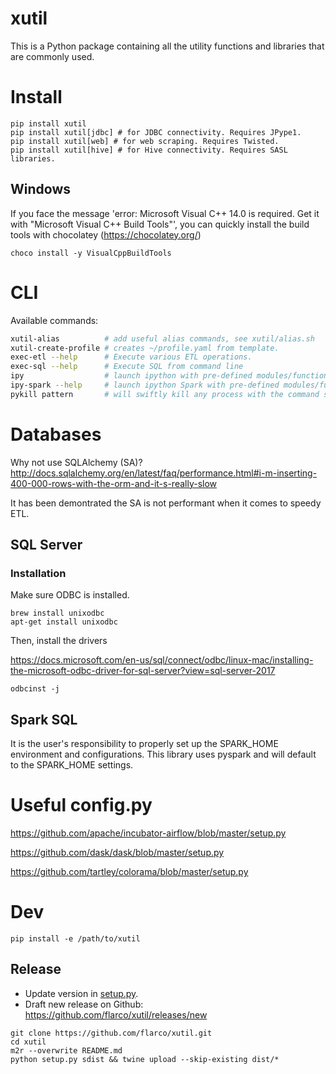 # xutil

This is a Python package containing all the utility functions and libraries that are commonly used.

# Install

```
pip install xutil
pip install xutil[jdbc] # for JDBC connectivity. Requires JPype1.
pip install xutil[web] # for web scraping. Requires Twisted.
pip install xutil[hive] # for Hive connectivity. Requires SASL libraries.
```

## Windows

If you face the message 'error: Microsoft Visual C++ 14.0 is required. Get it with "Microsoft Visual C++ Build Tools"', you can quickly install the build tools with chocolatey (https://chocolatey.org/)

```
choco install -y VisualCppBuildTools
```

# CLI

Available commands:

```bash
xutil-alias          # add useful alias commands, see xutil/alias.sh
xutil-create-profile # creates ~/profile.yaml from template.
exec-etl --help      # Execute various ETL operations.
exec-sql --help      # Execute SQL from command line
ipy                  # launch ipython with pre-defined modules/functions imported
ipy-spark --help     # launch ipython Spark with pre-defined modules/functions imported
pykill pattern       # will swiftly kill any process with the command string mathing pattern
```

# Databases

Why not use SQLAlchemy (SA)? http://docs.sqlalchemy.org/en/latest/faq/performance.html#i-m-inserting-400-000-rows-with-the-orm-and-it-s-really-slow

It has been demontrated the SA is not performant when it comes to speedy ETL.

## SQL Server

### Installation

Make sure ODBC is installed.

```
brew install unixodbc
apt-get install unixodbc
```

Then, install the drivers

https://docs.microsoft.com/en-us/sql/connect/odbc/linux-mac/installing-the-microsoft-odbc-driver-for-sql-server?view=sql-server-2017

```
odbcinst -j
```

## Spark SQL

It is the user's responsibility to properly set up the SPARK_HOME environment and configurations.
This library uses pyspark and will default to the SPARK_HOME settings.

# Useful config.py

https://github.com/apache/incubator-airflow/blob/master/setup.py

https://github.com/dask/dask/blob/master/setup.py

https://github.com/tartley/colorama/blob/master/setup.py


# Dev

```
pip install -e /path/to/xutil
```

## Release

- Update version in [setup.py](./setup.py).
- Draft new release on Github: <https://github.com/flarco/xutil/releases/new>

```
git clone https://github.com/flarco/xutil.git
cd xutil
m2r --overwrite README.md
python setup.py sdist && twine upload --skip-existing dist/*
```
